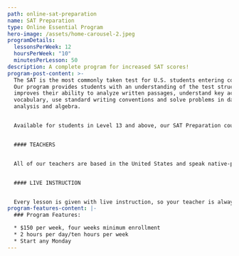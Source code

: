 ```yaml
---
path: online-sat-preparation
name: SAT Preparation
type: Online Essential Program
hero-image: /assets/home-carousel-2.jpeg
programDetails:
  lessonsPerWeek: 12
  hoursPerWeek: "10"
  minutesPerLesson: 50
description: A complete program for increased SAT scores!
program-post-content: >-
  The SAT is the most commonly taken test for U.S. students entering college.
  Our program provides students with an understanding of the test structure and
  improves their ability to analyze written passages, understand key academic
  vocabulary, use standard writing conventions and solve problems in data
  analysis and algebra.


  Available for students in Level 13 and above, our SAT Preparation course will make students more confident in every aspect of the test, and provides extensive practice testing, to secure higher scores for our students.


  #### TEACHERS


  All of our teachers are based in the United States and speak native-proficient level English. Every teacher has a TEFL Certificate or Master's Degree and extensive instructional experience.


  #### LIVE INSTRUCTION


  Every lesson is given with live instruction, so your teacher is always there to provide feedback and correction. You'll meet and practice with students from around the world as you improve your English skills together!
program-features-content: |-
  ### Program Features:

  * $150 per week, four weeks minimum enrollment
  * 2 hours per day/ten hours per week
  * Start any Monday
---
```


